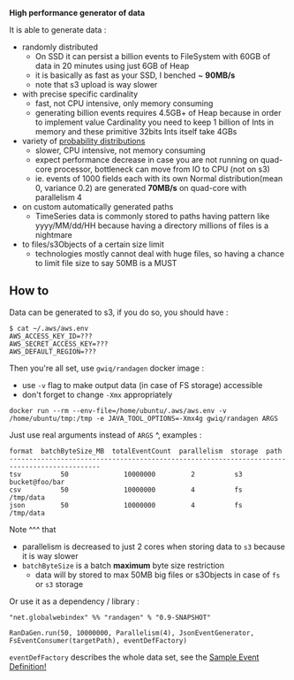 **High performance generator of data**

It is able to generate data :
 - randomly distributed
    - On SSD it can persist a billion events to FileSystem with 60GB of data in 20 minutes using just 6GB of Heap 
    - it is basically as fast as your SSD, I benched ~ **90MB/s** 
    - note that s3 upload is way slower
 - with precise specific cardinality
    - fast, not CPU intensive, only memory consuming 
    - generating billion events requires 4.5GB+ of Heap because in order to implement value Cardinality you need to
      keep 1 billion of Ints in memory and these primitive 32bits Ints itself take 4GBs
 - variety of [probability distributions](https://commons.apache.org/proper/commons-math/userguide/distribution.html)
    - slower, CPU intensive, not memory consuming
    - expect performance decrease in case you are not running on quad-core processor, bottleneck can move from IO to CPU (not on s3)
    - ie. events of 1000 fields each with its own Normal distribution(mean 0, variance 0.2) are generated **70MB/s** on quad-core with parallelism 4
 - on custom automatically generated paths
    - TimeSeries data is commonly stored to paths having pattern like yyyy/MM/dd/HH because having a directory millions of files is a nightmare
 - to files/s3Objects of a certain size limit
    - technologies mostly cannot deal with huge files, so having a chance to limit file size to say 50MB is a MUST
 
## How to

Data can be generated to s3, if you do so, you should have :
```
$ cat ~/.aws/aws.env 
AWS_ACCESS_KEY_ID=???
AWS_SECRET_ACCESS_KEY=???
AWS_DEFAULT_REGION=???
```

Then you're all set, use `gwiq/randagen` docker image : 
 - use `-v` flag to make output data (in case of FS storage) accessible 
 - don't forget to change `-Xmx` appropriately 

```
docker run --rm --env-file=/home/ubuntu/.aws/aws.env -v /home/ubuntu/tmp:/tmp -e JAVA_TOOL_OPTIONS=-Xmx4g gwiq/randagen ARGS
```

Just use real arguments instead of `ARGS` ^, examples :
```
format  batchByteSize_MB  totalEventCount  parallelism  storage  path
---------------------------------------------------------------------------------------------
tsv          50              10000000         2          s3   bucket@foo/bar
csv          50              10000000         4          fs   /tmp/data
json         50              10000000         4          fs   /tmp/data
```

Note ^^^ that 
 - parallelism is decreased to just 2 cores when storing data to `s3` because it is way slower  
 - `batchByteSize` is a batch **maximum** byte size restriction
    - data will by stored to max 50MB big files or s3Objects in case of `fs` or `s3` storage 

Or use it as a dependency / library : 

```
"net.globalwebindex" %% "randagen" % "0.9-SNAPSHOT"
```

```
RanDaGen.run(50, 10000000, Parallelism(4), JsonEventGenerator, FsEventConsumer(targetPath), eventDefFactory)
```

`eventDefFactory` describes the whole data set, see the [Sample Event Definition!](src/main/scala/gwi/randagen/SampleEventDefFactory.scala)